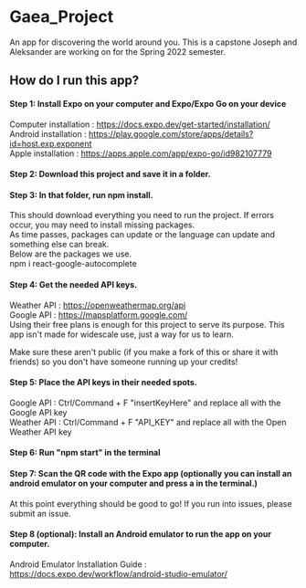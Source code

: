 # Gaea_Project
An app for discovering the world around you. This is a capstone Joseph and Aleksander are working on for the Spring 2022 semester.

## How do I run this app?
#### Step 1: Install Expo on your computer and Expo/Expo Go on your device
Computer installation : https://docs.expo.dev/get-started/installation/  
Android installation  : https://play.google.com/store/apps/details?id=host.exp.exponent  
Apple installation    : https://apps.apple.com/app/expo-go/id982107779  

#### Step 2: Download this project and save it in a folder.

#### Step 3: In that folder, run npm install.
This should download everything you need to run the project. If errors occur, you may need to install missing packages.  
As time passes, packages can update or the language can update and something else can break.  
Below are the packages we use.  
npm i react-google-autocomplete

#### Step 4: Get the needed API keys.
Weather API : https://openweathermap.org/api  
Google API  : https://mapsplatform.google.com/  
Using their free plans is enough for this project to serve its purpose. This app isn't made for widescale use, just a way for us to learn.  

Make sure these aren't public (if you make a fork of this or share it with friends) so you don't have someone running up your credits!  

#### Step 5: Place the API keys in their needed spots.
Google API  : Ctrl/Command + F "insertKeyHere" and replace all with the Google API key  
Weather API : Ctrl/Command + F "API_KEY" and replace all with the Open Weather API key  

#### Step 6: Run "npm start" in the terminal

#### Step 7: Scan the QR code with the Expo app (optionally you can install an android emulator on your computer and press a in the terminal.)
At this point everything should be good to go! If you run into issues, please submit an issue.  

#### Step 8 (optional): Install an Android emulator to run the app on your computer.
Android Emulator Installation Guide : https://docs.expo.dev/workflow/android-studio-emulator/
